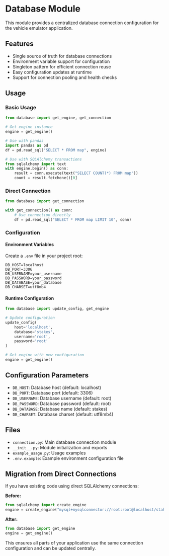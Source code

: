 # Database Module

This module provides a centralized database connection configuration for the vehicle emulator application.

## Features

- Single source of truth for database connections
- Environment variable support for configuration
- Singleton pattern for efficient connection reuse
- Easy configuration updates at runtime
- Support for connection pooling and health checks

## Usage

### Basic Usage

```python
from database import get_engine, get_connection

# Get engine instance
engine = get_engine()

# Use with pandas
import pandas as pd
df = pd.read_sql("SELECT * FROM map", engine)

# Use with SQLAlchemy transactions
from sqlalchemy import text
with engine.begin() as conn:
    result = conn.execute(text("SELECT COUNT(*) FROM map"))
    count = result.fetchone()[0]
```

### Direct Connection

```python
from database import get_connection

with get_connection() as conn:
    # Use connection directly
    df = pd.read_sql("SELECT * FROM map LIMIT 10", conn)
```

### Configuration

#### Environment Variables

Create a `.env` file in your project root:

```env
DB_HOST=localhost
DB_PORT=3306
DB_USERNAME=your_username
DB_PASSWORD=your_password
DB_DATABASE=your_database
DB_CHARSET=utf8mb4
```

#### Runtime Configuration

```python
from database import update_config, get_engine

# Update configuration
update_config(
    host='localhost',
    database='stakes',
    username='root',
    password='root'
)

# Get engine with new configuration
engine = get_engine()
```

## Configuration Parameters

- `DB_HOST`: Database host (default: localhost)
- `DB_PORT`: Database port (default: 3306)
- `DB_USERNAME`: Database username (default: root)
- `DB_PASSWORD`: Database password (default: root)
- `DB_DATABASE`: Database name (default: stakes)
- `DB_CHARSET`: Database charset (default: utf8mb4)

## Files

- `connection.py`: Main database connection module
- `__init__.py`: Module initialization and exports
- `example_usage.py`: Usage examples
- `.env.example`: Example environment configuration file

## Migration from Direct Connections

If you have existing code using direct SQLAlchemy connections:

**Before:**
```python
from sqlalchemy import create_engine
engine = create_engine("mysql+mysqlconnector://root:root@localhost/stakes")
```

**After:**
```python
from database import get_engine
engine = get_engine()
```

This ensures all parts of your application use the same connection configuration and can be updated centrally.
